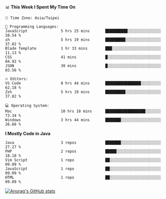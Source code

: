 <!--
<table>
  <tr>
    <td>
      <img src="./devcard.svg" alt="A dev card" width="400" hight="100%">
    </td>
    <td>
      <p>### Hi there 👋</p>
      <p>**treevel/treevel** is a ✨ _special_ ✨ repository because its `README.md` (this file) appears on your GitHub profile.</p>
      <p>Here are some ideas to get you started:</p>
      <p>- 🔭 I’m currently working on ...</p>
      <p>- 🌱 I’m currently learning ...</p>
      <p>- 👯 I’m looking to collaborate on ...</p>
      <p>- 🤔 I’m looking for help with ...</p>
      <p>- 💬 Ask me about ...</p>
      <p>- 📫 How to reach me: ...</p>
      <p>- 😄 Pronouns: ...</p>
      <p>- ⚡ Fun fact: ...</p>
    </td>
  </tr>
</table>
-->

<!--START_SECTION:waka-->
📊 **This Week I Spent My Time On** 

```text
🕑︎ Time Zone: Asia/Taipei

💬 Programming Languages: 
JavaScript               5 hrs 25 mins       ██████████░░░░░░░░░░░░░░░   38.54 % 
sh                       5 hrs 19 mins       █████████░░░░░░░░░░░░░░░░   37.82 % 
Blade Template           1 hr 33 mins        ███░░░░░░░░░░░░░░░░░░░░░░   11.13 % 
CSS                      41 mins             █░░░░░░░░░░░░░░░░░░░░░░░░   04.92 % 
JSON                     30 mins             █░░░░░░░░░░░░░░░░░░░░░░░░   03.56 % 

🔥 Editors: 
VS Code                  8 hrs 44 mins       ████████████████░░░░░░░░░   62.18 % 
Zsh                      5 hrs 19 mins       █████████░░░░░░░░░░░░░░░░   37.82 % 

💻 Operating System: 
Mac                      10 hrs 18 mins      ██████████████████░░░░░░░   73.34 % 
Windows                  3 hrs 44 mins       ███████░░░░░░░░░░░░░░░░░░   26.66 % 
```

**I Mostly Code in Java** 

```text
Java                     3 repos             ███████░░░░░░░░░░░░░░░░░░   27.27 % 
PHP                      2 repos             █████░░░░░░░░░░░░░░░░░░░░   18.18 % 
Vim Script               1 repo              ██░░░░░░░░░░░░░░░░░░░░░░░   09.09 % 
JavaScript               1 repo              ██░░░░░░░░░░░░░░░░░░░░░░░   09.09 % 
HTML                     1 repo              ██░░░░░░░░░░░░░░░░░░░░░░░   09.09 % 
```




<!--END_SECTION:waka-->

<!-- GitHub Stats Card-->
[![Anurag's GitHub stats](https://github-readme-stats.vercel.app/api?username=treevel&show_icons=true&theme=monokai&count_private=true)](https://github.com/anuraghazra/github-readme-stats)
